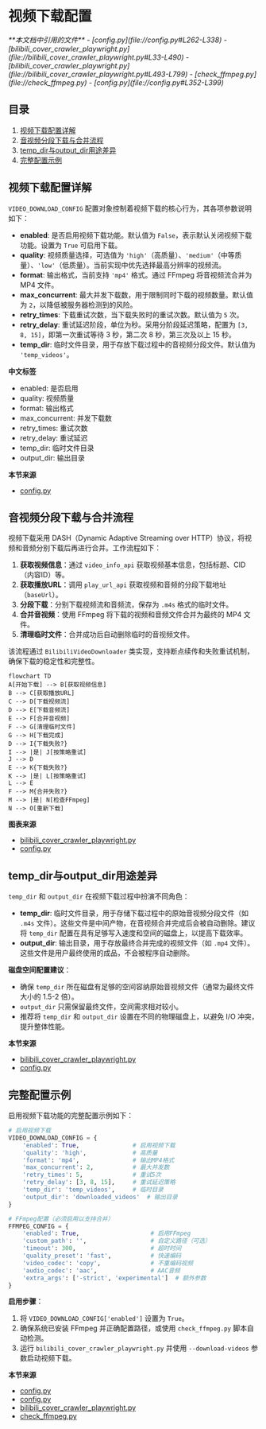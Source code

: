 # 视频下载配置

<cite>
**本文档中引用的文件**   
- [config.py](file://config.py#L262-L338)
- [bilibili_cover_crawler_playwright.py](file://bilibili_cover_crawler_playwright.py#L33-L490)
- [bilibili_cover_crawler_playwright.py](file://bilibili_cover_crawler_playwright.py#L493-L799)
- [check_ffmpeg.py](file://check_ffmpeg.py)
- [config.py](file://config.py#L352-L399)
</cite>

## 目录
1. [视频下载配置详解](#视频下载配置详解)
2. [音视频分段下载与合并流程](#音视频分段下载与合并流程)
3. [temp_dir与output_dir用途差异](#temp_dir与output_dir用途差异)
4. [完整配置示例](#完整配置示例)

## 视频下载配置详解

`VIDEO_DOWNLOAD_CONFIG` 配置对象控制着视频下载的核心行为，其各项参数说明如下：

- **enabled**: 是否启用视频下载功能。默认值为 `False`，表示默认关闭视频下载功能。设置为 `True` 可启用下载。
- **quality**: 视频质量选择，可选值为 `'high'`（高质量）、`'medium'`（中等质量）、`'low'`（低质量）。当前实现中优先选择最高分辨率的视频流。
- **format**: 输出格式，当前支持 `'mp4'` 格式。通过 FFmpeg 将音视频流合并为 MP4 文件。
- **max_concurrent**: 最大并发下载数，用于限制同时下载的视频数量。默认值为 `2`，以降低被服务器检测到的风险。
- **retry_times**: 下载重试次数，当下载失败时的重试次数。默认值为 `5` 次。
- **retry_delay**: 重试延迟阶段，单位为秒。采用分阶段延迟策略，配置为 `[3, 8, 15]`，即第一次重试等待 3 秒，第二次 8 秒，第三次及以上 15 秒。
- **temp_dir**: 临时文件目录，用于存放下载过程中的音视频分段文件。默认值为 `'temp_videos'`。

**中文标签**
- enabled: 是否启用
- quality: 视频质量
- format: 输出格式
- max_concurrent: 并发下载数
- retry_times: 重试次数
- retry_delay: 重试延迟
- temp_dir: 临时文件目录
- output_dir: 输出目录

**本节来源**
- [config.py](file://config.py#L262-L338)

## 音视频分段下载与合并流程

视频下载采用 DASH（Dynamic Adaptive Streaming over HTTP）协议，将视频和音频分别下载后再进行合并。工作流程如下：

1. **获取视频信息**：通过 `video_info_api` 获取视频基本信息，包括标题、CID（内容ID）等。
2. **获取播放URL**：调用 `play_url_api` 获取视频和音频的分段下载地址（`baseUrl`）。
3. **分段下载**：分别下载视频流和音频流，保存为 `.m4s` 格式的临时文件。
4. **合并音视频**：使用 FFmpeg 将下载的视频和音频文件合并为最终的 MP4 文件。
5. **清理临时文件**：合并成功后自动删除临时的音视频文件。

该流程通过 `BilibiliVideoDownloader` 类实现，支持断点续传和失败重试机制，确保下载的稳定性和完整性。

```mermaid
flowchart TD
A[开始下载] --> B[获取视频信息]
B --> C[获取播放URL]
C --> D[下载视频流]
D --> E[下载音频流]
E --> F[合并音视频]
F --> G[清理临时文件]
G --> H[下载完成]
D --> I{下载失败?}
I --> |是| J[按策略重试]
J --> D
E --> K{下载失败?}
K --> |是| L[按策略重试]
L --> E
F --> M{合并失败?}
M --> |是| N[检查FFmpeg]
N --> O[重新下载]
```

**图表来源**
- [bilibili_cover_crawler_playwright.py](file://bilibili_cover_crawler_playwright.py#L33-L490)
- [config.py](file://config.py#L341-L349)

## temp_dir与output_dir用途差异

`temp_dir` 和 `output_dir` 在视频下载过程中扮演不同角色：

- **temp_dir**: 临时文件目录，用于存储下载过程中的原始音视频分段文件（如 `.m4s` 文件）。这些文件是中间产物，在音视频合并完成后会被自动删除。建议将 `temp_dir` 配置在具有足够写入速度和空间的磁盘上，以提高下载效率。
- **output_dir**: 输出目录，用于存放最终合并完成的视频文件（如 `.mp4` 文件）。这些文件是用户最终使用的成品，不会被程序自动删除。

**磁盘空间配置建议**：
- 确保 `temp_dir` 所在磁盘有足够的空间容纳原始音视频文件（通常为最终文件大小的 1.5-2 倍）。
- `output_dir` 只需保留最终文件，空间需求相对较小。
- 推荐将 `temp_dir` 和 `output_dir` 设置在不同的物理磁盘上，以避免 I/O 冲突，提升整体性能。

**本节来源**
- [bilibili_cover_crawler_playwright.py](file://bilibili_cover_crawler_playwright.py#L33-L490)
- [config.py](file://config.py#L262-L338)

## 完整配置示例

启用视频下载功能的完整配置示例如下：

```python
# 启用视频下载
VIDEO_DOWNLOAD_CONFIG = {
    'enabled': True,               # 启用视频下载
    'quality': 'high',             # 高质量
    'format': 'mp4',               # 输出MP4格式
    'max_concurrent': 2,           # 最大并发数
    'retry_times': 5,              # 重试5次
    'retry_delay': [3, 8, 15],     # 重试延迟策略
    'temp_dir': 'temp_videos',     # 临时目录
    'output_dir': 'downloaded_videos'  # 输出目录
}

# FFmpeg配置（必须启用以支持合并）
FFMPEG_CONFIG = {
    'enabled': True,                    # 启用FFmpeg
    'custom_path': '',                  # 自定义路径（可选）
    'timeout': 300,                     # 超时时间
    'quality_preset': 'fast',           # 快速编码
    'video_codec': 'copy',              # 不重编码视频
    'audio_codec': 'aac',               # AAC音频
    'extra_args': ['-strict', 'experimental']  # 额外参数
}
```

**启用步骤**：
1. 将 `VIDEO_DOWNLOAD_CONFIG['enabled']` 设置为 `True`。
2. 确保系统已安装 FFmpeg 并正确配置路径，或使用 `check_ffmpeg.py` 脚本自动检测。
3. 运行 `bilibili_cover_crawler_playwright.py` 并使用 `--download-videos` 参数启动视频下载。

**本节来源**
- [config.py](file://config.py#L262-L338)
- [config.py](file://config.py#L352-L399)
- [bilibili_cover_crawler_playwright.py](file://bilibili_cover_crawler_playwright.py#L493-L799)
- [check_ffmpeg.py](file://check_ffmpeg.py)
